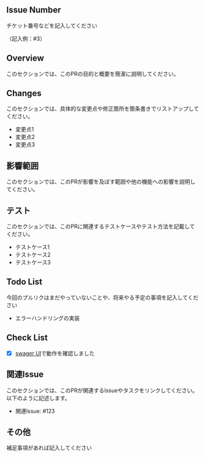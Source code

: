 ## Issue Number

チケット番号などを記入してください

（記入例：#3）

## Overview

このセクションでは、このPRの目的と概要を簡潔に説明してください。

## Changes

このセクションでは、具体的な変更点や修正箇所を箇条書きでリストアップしてください。

- 変更点1
- 変更点2
- 変更点3

## 影響範囲

このセクションでは、このPRが影響を及ぼす範囲や他の機能への影響を説明してください。

## テスト

このセクションでは、このPRに関連するテストケースやテスト方法を記載してください。

- テストケース1
- テストケース2
- テストケース3

## Todo List

今回のプルリクはまだやっていないことや、将来やる予定の事項を記入してください

- エラーハンドリングの実装

## Check List

- [x] [swager UI](http://localhost:8080/swagger/index.html)で動作を確認しました

## 関連Issue

このセクションでは、このPRが関連するIssueやタスクをリンクしてください。以下のように記述します。

- 関連Issue: #123

## その他

補足事項があれば記入してください